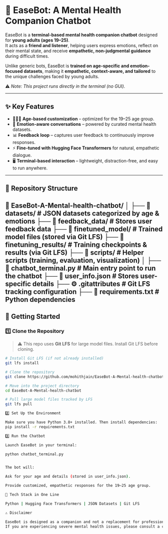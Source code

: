# 🤖 EaseBot: A Mental Health Companion Chatbot  

EaseBot is a **terminal-based mental health companion chatbot** designed for **young adults (ages 19–25)**.  
It acts as a **friend and listener**, helping users express emotions, reflect on their mental state, and receive **empathetic, non-judgmental guidance** during difficult times.  

Unlike generic bots, EaseBot is **trained on age-specific and emotion-focused datasets**, making it **empathetic, context-aware, and tailored** to the unique challenges faced by young adults.  

⚠️ *Note: This project runs directly in the terminal (no GUI).*  

---

## ✨ Key Features  

- 🧑‍🤝‍🧑 **Age-based customization** – optimized for the 19–25 age group.  
- 💬 **Emotion-aware conversations** – powered by curated mental health datasets.  
- 📊 **Feedback loop** – captures user feedback to continuously improve responses.  
- ⚡ **Fine-tuned with Hugging Face Transformers** for natural, empathetic dialogue.  
- 🖥 **Terminal-based interaction** – lightweight, distraction-free, and easy to run anywhere.  

---

## 📂 Repository Structure  

📂 EaseBot-A-Mental-health-chatbot/
│
├── 📂 datasets/ # JSON datasets categorized by age & emotions
├── 📂 feedback_data/ # Stores user feedback data
├── 📂 finetuned_model/ # Trained model files (stored via Git LFS)
├── 📂 finetuning_results/ # Training checkpoints & results (via Git LFS)
├── 📂 scripts/ # Helper scripts (training, evaluation, visualization)
│
├── 🐍 chatbot_terminal.py # Main entry point to run the chatbot
├── 📝 user_info.json # Stores user-specific details
├── ⚙️ .gitattributes # Git LFS tracking configuration
├── 📄 requirements.txt # Python dependencies
---

## 🚀 Getting Started  

### 1️⃣ Clone the Repository  

> ⚠️ This repo uses **Git LFS** for large model files. Install Git LFS before cloning.  

```bash
# Install Git LFS (if not already installed)
git lfs install

# Clone the repository
git clone https://github.com/mohithjain/EaseBot-A-Mental-health-chatbot.git

# Move into the project directory
cd EaseBot-A-Mental-health-chatbot

# Pull large model files tracked by LFS
git lfs pull

2️⃣ Set Up the Environment

Make sure you have Python 3.8+ installed. Then install dependencies:
pip install -r requirements.txt

3️⃣ Run the Chatbot

Launch EaseBot in your terminal:

python chatbot_terminal.py


The bot will:

Ask for your age and details (stored in user_info.json).

Provide customized, empathetic responses for the 19–25 age group.

🧩 Tech Stack in One Line

Python | Hugging Face Transformers | JSON Datasets | Git LFS

⚠ Disclaimer

EaseBot is designed as a companion and not a replacement for professional mental health help.
If you are experiencing severe mental health issues, please consult a certified mental health professional.



